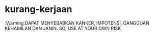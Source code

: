 kurang-kerjaan
==============
:Warning:DAPAT MENYEBABKAN KANKER, IMPOTENSI, GANGGUAN KEHAMILAN DAN JANIN. SO, USE AT YOUR OWN RISK
